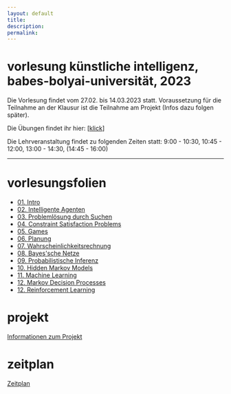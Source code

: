 ```yaml
---
layout: default
title: 
description:
permalink:
---
```


<div>
   <h1 id="intro">vorlesung künstliche intelligenz, babes-bolyai-universität, 2023 </h1>
      <p>
        Die Vorlesung findet vom 27.02. bis 14.03.2023 statt. Voraussetzung für die Teilnahme an der Klausur ist die Teilnahme am Projekt (Infos dazu folgen später).
      </p>
      <p>
        Die Übungen findet ihr hier:  [<a href="https://mybinder.org/v2/gh/stefanluedtke/AI-Exercises/HEAD" target="_blank">klick</a>]
      </p>
       <p>
        Die Lehrveranstaltung findet zu folgenden Zeiten statt: 9:00 - 10:30, 10:45 - 12:00, 13:00 - 14:30, (14:45 - 16:00)
      </p>
</div>

<div style= "clear: both">
<hr>
   <h1 id="vorlesungsfolien">vorlesungsfolien</h1>
   <ul>
   	   <li> <a href="https://stefanluedtke.github.io/slides/01-intro.pdf" target="_blank">01. Intro</a>
       </li>
       <li> <a href="https://stefanluedtke.github.io/slides/02-agents.pdf" target="_blank">02. Intelligente Agenten</a>
       </li>
       <li> <a href="https://stefanluedtke.github.io/slides/03-probsearch.pdf" target="_blank">03. Problemlösung durch Suchen</a>
       </li>
       <li> <a href="https://stefanluedtke.github.io/slides/04-csps-complete.pdf" target="_blank">04. Constraint Satisfaction Problems</a>
       </li>
       <li> <a href="https://stefanluedtke.github.io/slides/05-game-playing-complete.pdf" target="_blank">05. Games</a>
       </li>
       <li> <a href="https://stefanluedtke.github.io/slides/06-planning.pdf" target="_blank">06. Planung</a>
       </li>
       <li> <a href="https://stefanluedtke.github.io/slides/07-uncertainty.pdf" target="_blank">07. Wahrscheinlichkeitsrechnung</a>
       </li>
       <li> <a href="https://stefanluedtke.github.io/slides/08-bayesian-networks-complete.pdf" target="_blank">08. Bayes'sche Netze</a>
       </li>
       <li> <a href="https://stefanluedtke.github.io/slides/08b-probabilistic-inference-complete.pdf" target="_blank">09. Probabilistische Inferenz</a>
       </li>
       <li> <a href="https://stefanluedtke.github.io/slides/09-hmms-complete.pdf" target="_blank">10. Hidden Markov Models</a>
       </li>
       <li> <a href="https://stefanluedtke.github.io/slides/10-machine-learning-complete.pdf" target="_blank">11. Machine Learning</a>
       </li>
       <li> <a href="https://stefanluedtke.github.io/slides/11-mdps-complete.pdf" target="_blank">12. Markov Decision Processes</a>
       </li>
       <li> <a href="https://stefanluedtke.github.io/slides/12-qlearning-complete.pdf" target="_blank">12. Reinforcement Learning</a>
       </li>
   </ul>
   <h1 id="projekt">projekt</h1>
   <a href="https://stefanluedtke.github.io/slides/Projekt.pdf" target="_blank">Informationen zum Projekt</a>
   <h1 id="zeitplan">zeitplan</h1>
   <a href="https://stefanluedtke.github.io/slides/planning_3.pdf" target="_blank">Zeitplan</a>

</div>